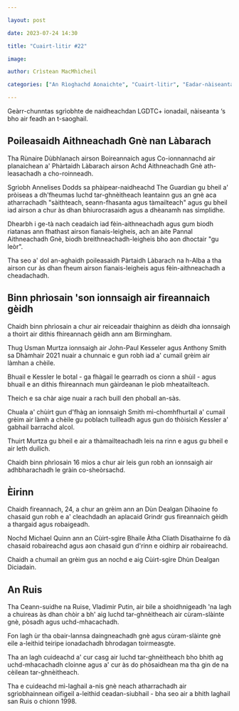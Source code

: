 ```yaml
---

layout: post

date: 2023-07-24 14:30

title: "Cuairt-litir #22"

image:

author: Crìstean MacMhìcheil

categories: ["An Rìoghachd Aonaichte", "Cuairt-litir", "Eadar-nàiseanta", "Èirinn", "Lagh", "Poileataigs"]

---
```


Geàrr-chunntas sgrìobhte de naidheachdan LGDTC+ ionadail, nàiseanta ‘s bho air feadh an t-saoghail.

## Poileasaidh Aithneachadh Gnè nan Làbarach

Tha Rùnaire Dùbhlanach airson Boireannaich agus Co-ionnannachd air planaichean a' Phàrtaidh Làbarach airson Achd Aithneachadh Gnè ath-leasachadh a cho-roinneadh.

Sgrìobh Annelises Dodds sa phàipear-naidheachd The Guardian gu bheil a' pròiseas a dh'fheumas luchd tar-ghnèitheach leantainn gus an gnè aca atharrachadh "sàithteach, seann-fhasanta agus tàmailteach" agus gu bheil iad airson a chur às dhan bhiurocrasaidh agus a dhèanamh nas sìmplidhe.

Dhearbh i ge-tà nach ceadaich iad fèin-aithneachadh agus gum biodh riatanas ann fhathast airson fianais-leigheis, ach an àite Pannal Aithneachadh Gnè, biodh breithneachadh-leigheis bho aon dhoctair "gu leòr".

Tha seo a' dol an-aghaidh poileasaidh Pàrtaidh Làbarach na h-Alba a tha airson cur às dhan fheum airson fianais-leigheis agus fèin-aithneachadh a cheadachadh.

## Binn phrìosain 'son ionnsaigh air fireannaich gèidh

Chaidh binn phrìosain a chur air reiceadair thaighinn as dèidh dha ionnsaigh a thoirt air dithis fhireannach gèidh ann am Birmingham.

Thug Usman Murtza ionnsaigh air John-Paul Kesseler agus Anthony Smith sa Dhàmhair 2021 nuair a chunnaic e gun robh iad a' cumail grèim air làmhan a chèile.

Bhuail e Kessler le botal - ga fhàgail le gearradh os cionn a shùil - agus bhuail e an dithis fhireannach mun gàirdeanan le pìob mheatailteach.

Theich e sa chàr aige nuair a rach buill den phoball an-sàs.

Chuala a' chùirt gun d'fhàg an ionnsaigh Smith mì-chomhfhurtail a' cumail grèim air làmh a chèile gu poblach tuilleadh agus gun do thòisich Kessler a' gabhail barrachd alcol.

Thuirt Murtza gu bheil e air a thàmailteachadh leis na rinn e agus gu bheil e air leth duilich.

Chaidh binn phrìosain 16 mìos a chur air leis gun robh an ionnsaigh air adhbharachadh le gràin co-sheòrsachd.

## Èirinn

Chaidh fireannach, 24, a chur an grèim ann an Dùn Dealgan Dihaoine fo chasaid gun robh e a' cleachdadh an aplacaid Grindr gus fireannaich gèidh a thargaid agus robaigeadh.

Nochd Michael Quinn ann an Cùirt-sgìre Bhaile Àtha Cliath Disathairne fo dà chasaid robaireachd agus aon chasaid gun d'rinn e oidhirp air robaireachd.

Chaidh a chumail an grèim gus an nochd e aig Cùirt-sgìre Dhùn Dealgan Diciadain.

## An Ruis

Tha Ceann-suidhe na Ruise, Vladimir Putin, air bile a shoidhnigeadh 'na lagh a chuireas às dhan chòir a bh' aig luchd tar-ghnèitheach air cùram-slàinte gnè, pòsadh agus uchd-mhacachadh.

Fon lagh ùr tha obair-lannsa daingneachadh gnè agus cùram-slàinte gnè eile a-leithid teiripe ionadachadh bhrodagan toirmeasgte.

Tha an lagh cuideachd a' cur casg air luchd tar-ghnèitheach bho bhith ag uchd-mhacachadh cloinne agus a' cur às do phòsaidhean ma tha gin de na cèilean tar-ghnèitheach.

Tha e cuideachd mì-laghail a-nis gnè neach atharrachadh air sgrìobhainnean oifigeil a-leithid ceadan-siubhail - bha seo air a bhith laghail san Ruis o chionn 1998.
